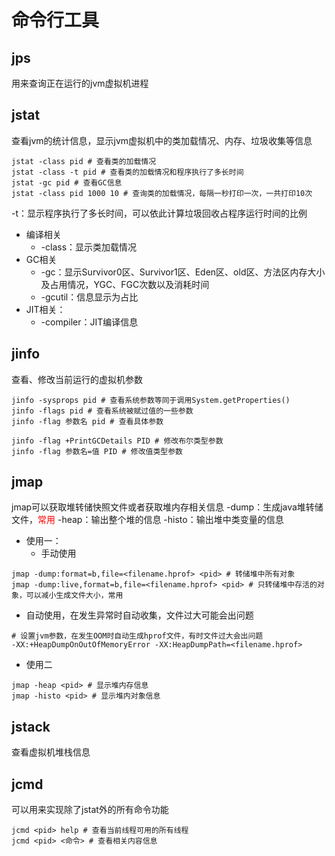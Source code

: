 # 命令行工具

## jps
用来查询正在运行的jvm虚拟机进程
## jstat
查看jvm的统计信息，显示jvm虚拟机中的类加载情况、内存、垃圾收集等信息

``` shell
jstat -class pid # 查看类的加载情况
jstat -class -t pid # 查看类的加载情况和程序执行了多长时间
jstat -gc pid # 查看GC信息
jstat -class pid 1000 10 # 查询类的加载情况，每隔一秒打印一次，一共打印10次
```
-t：显示程序执行了多长时间，可以依此计算垃圾回收占程序运行时间的比例
- 编译相关
  - -class：显示类加载情况
- GC相关
  - -gc：显示Survivor0区、Survivor1区、Eden区、old区、方法区内存大小及占用情况，YGC、FGC次数以及消耗时间
  - -gcutil：信息显示为占比
- JIT相关：
  - -compiler：JIT编译信息
## jinfo
查看、修改当前运行的虚拟机参数
``` shell
jinfo -sysprops pid # 查看系统参数等同于调用System.getProperties()
jinfo -flags pid # 查看系统被赋过值的一些参数
jinfo -flag 参数名 pid # 查看具体参数
```
``` shell
jinfo -flag +PrintGCDetails PID # 修改布尔类型参数
jinfo -flag 参数名=值 PID # 修改值类型参数
```
## jmap
jmap可以获取堆转储快照文件或者获取堆内存相关信息
-dump：生成java堆转储文件，<span style="color:red">常用</span>
-heap：输出整个堆的信息
-histo：输出堆中类变量的信息
- 使用一：
  - 手动使用
``` shell
jmap -dump:format=b,file=<filename.hprof> <pid> # 转储堆中所有对象
jmap -dump:live,format=b,file=<filename.hprof> <pid> # 只转储堆中存活的对象，可以减小生成文件大小，常用
```
  - 自动使用，在发生异常时自动收集，文件过大可能会出问题
``` shell
# 设置jvm参数，在发生OOM时自动生成hprof文件，有时文件过大会出问题
-XX:+HeapDumpOnOutOfMemoryError -XX:HeapDumpPath=<filename.hprof>
```
- 使用二
``` shell
jmap -heap <pid> # 显示堆内存信息
jmap -histo <pid> # 显示堆内对象信息
```
## jstack
查看虚拟机堆栈信息
## jcmd
可以用来实现除了jstat外的所有命令功能
``` shell
jcmd <pid> help # 查看当前线程可用的所有线程
jcmd <pid> <命令> # 查看相关内容信息
```
